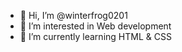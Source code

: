 - 👋 Hi, I’m @winterfrog0201
- 👀 I’m interested in Web development
- 🌱 I’m currently learning HTML & CSS


<!---
winterfrog0201/winterfrog0201 is a ✨ special ✨ repository because its `README.md` (this file) appears on your GitHub profile.
You can click the Preview link to take a look at your changes.
--->
